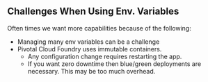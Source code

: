 ## Challenges When Using Env. VariablesOften times we want more capabilities because of the following:* Managing many env variables can be a challenge* Pivotal Cloud Foundry uses immutable containers.    * Any configuration change requires restarting the app.    * If you want zero downtime then blue/green deployments are necessary.  This may be too much overhead.